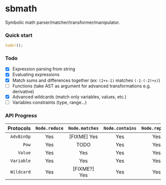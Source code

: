 # sbmath

Symbolic math parser/matcher/transformer/manipulator.

### Quick start

```rust
todo!();
```

### Todo

- [x] Expression parsing from string
- [x] Evaluating expressions
- [x] Match sums and differences together (ex: `(2+x-1)` matches `(-1-(-2)+x)`)
- [ ] Functions (take AST as argument for advanced transformations e.g. derivative)
- [x] Advanced wildcards (match only variables, values, etc.)
- [ ] Variables constraints (type, range...)

### API Progress

| Protocols  | `Node.reduce` | `Node.matches` | `Node.contains` | `Node.replace` |
| ----------:|:-------------:|:--------------:|:---------------:|:--------------:|
| `AdvBinOp` | Yes           | [FIXME] Yes    | Yes             | Yes            |
| `Pow`      | Yes           | TODO           | Yes             | Yes            |
| `Value`    | Yes           | Yes            | Yes             | Yes            |
| `Variable` | Yes           | Yes            | Yes             | Yes            |
| `Wildcard` | Yes           | [FIXME?] Yes   | Yes             | Yes            |